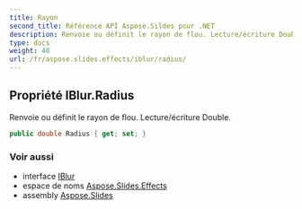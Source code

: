 ```yaml
---
title: Rayon
second_title: Référence API Aspose.Sildes pour .NET
description: Renvoie ou définit le rayon de flou. Lecture/écriture Double.
type: docs
weight: 40
url: /fr/aspose.slides.effects/iblur/radius/
---
```


## Propriété IBlur.Radius

Renvoie ou définit le rayon de flou. Lecture/écriture Double.

```csharp
public double Radius { get; set; }
```

### Voir aussi

* interface [IBlur](../../iblur)
* espace de noms [Aspose.Slides.Effects](../../iblur)
* assembly [Aspose.Slides](../../../)

<!-- NE PAS ÉDITER : généré par xmldocmd pour Aspose.Slides.dll -->
